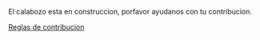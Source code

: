 El calabozo esta en construccion, porfavor ayudanos con tu contribucion.

[Reglas de contribucion](../../../README.md#contribution-guidelines)
